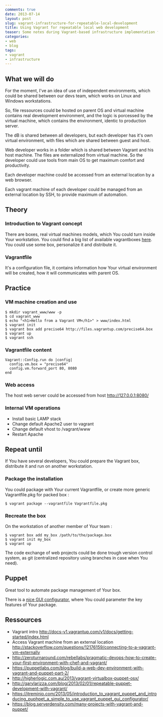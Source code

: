 ```yaml
--- 
comments: true 
date: 2013-07-14
layout: post 
slug: vagrant-infrastructure-for-repeatable-local-development
title: Using Vagrant for repeatable local web development
teaser: Some notes during Vagrant-based infrastructure implementation for LAMP development.
categories: 
- web
- blog
tags: 
- vagrant
- infrastructure
---
```


## What we will do

For the moment, I've an idea of use of independent environments, which could be shared between our devs team, which works on Linux and Windows workstations.

So, file ressources could be hosted on parent OS and virtual machine contains real development environment, and the logic is porcessed by the virtual machine, which contains the environment, identic to production server.

The dB is shared between all developers, but each developer has it's own virtual environment, with files which are shared between guest and host.

Web developer works in a folder which is shared between Vagrant and his host machine. The files are externalized from virtual machine. So the developer could use tools from main OS to get maximum comfort and productivity.

Each developer machine could be accessed from an external location by a web browser.

Each vagrant machine of each developer could be managed from an external location by SSH, to provide maximum of automation.

## Theory

### Introduction to Vagrant concept

There are boxes, real virtual machines models, which You could turn inside Your workstation. You could find a big list of available vagrantboxes [here][1]. You could use some box, personalize it and distribute it.

### Vagrantfile

It's a configuration file, it contains information how Your virtual environment will be created, how it will communicates with parent OS.

## Practice

### VM machine creation and use

    $ mkdir vagrant_www/www -p
    $ cd vagrant_www
    $ echo "<h1>Hello from a Vagrant VM</h1>" > www/index.html
    $ vagrant init
    $ vagrant box add precise64 http://files.vagrantup.com/precise64.box
    $ vagrant up
    $ vagrant ssh

### Vagrantfile content

    Vagrant::Config.run do |config|
      config.vm.box = "precise64"
      config.vm.forward_port 80, 8080
    end

### Web access

The host web server could be accessed from host http://127.0.0.1:8080/

### Internal VM operations
* Install basic LAMP stack
* Change default Apache2 user to vagrant
* Change default vhost to /vagrant/www
* Restart Apache

## Repeat until

If You have several developers, You could prepare the Vagrant box, distribute it and run on another workstation.

### Package the installation

You could package with Your current Vagrantfile, or create more generic Vagrantfile.pkg for packed box :

    $ vagrant package --vagrantfile Vagrantfile.pkg

### Recreate the box

On the workstation of another member of Your team :

    $ vagrant box add my_box /path/to/the/package.box
    $ vagrant init my_box
    $ vagrant up

The code exchange of web projects could be done trough version control system, as git (centralized repository using branches in case when You need).

## Puppet

Great tool to automate package management of Your box.

There is a [nice GUI configurator](https://puphpet.com/), where You could parameter the key features of Your package.

## Ressources
* Vagrant intro http://docs-v1.vagrantup.com/v1/docs/getting-started/index.html
* Access Vagrant machine from an external location http://stackoverflow.com/questions/12176159/connecting-to-a-vagrant-vm-externally
* http://zeroturnaround.com/rebellabs/pragmatic-devops-how-to-create-your-first-environment-with-chef-and-vagrant/
* https://puppetlabs.com/blog/build-a-web-dev-environment-with-vagrant-and-puppet-part-2/
* http://higherlogic.com.au/2013/vagrant-virtualbox-puppet-osx/
* http://garylarizza.com/blog/2013/02/01/repeatable-puppet-development-with-vagrant/
* https://jtreminio.com/2013/05/introduction_to_vagrant_puppet_and_introducing_puphpet_a_simple_to_use_vagrant_puppet_gui_configurator/
* https://blog.serverdensity.com/many-projects-with-vagrant-and-puppet/

[1]:http://www.vagrantbox.es/
